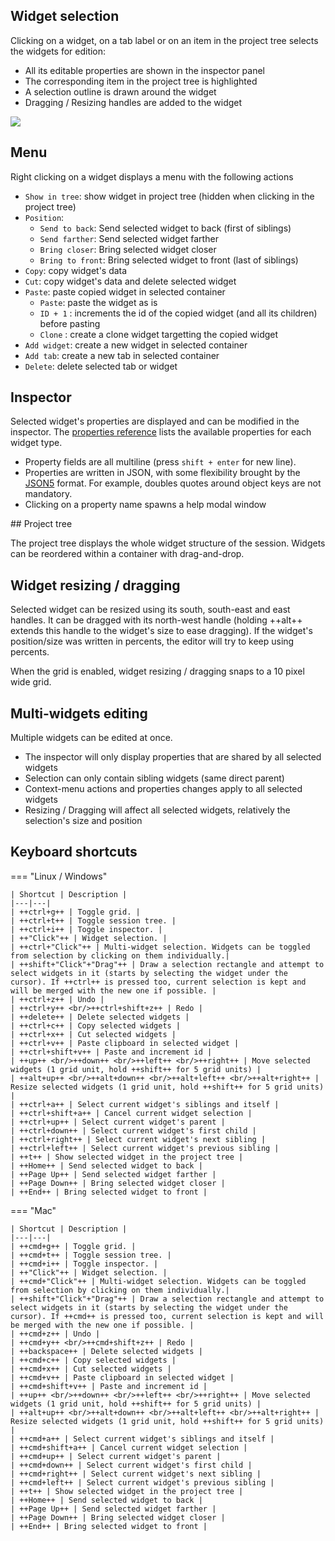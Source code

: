 ## Widget selection

Clicking on a widget, on a tab label or on an item in the project tree selects the widgets for edition:

- All its editable properties are shown in the inspector panel
- The corresponding item in the project tree is highlighted
- A selection outline is drawn around the widget
- Dragging / Resizing handles are added to the widget

![](../../img/screenshots/editor.png)


## Menu

Right clicking on a widget displays a menu with the following actions

- `Show in tree`: show widget in project tree (hidden when clicking in the project tree)
- `Position`:
    - `Send to back`: Send selected widget to back (first of siblings)
    - `Send farther`: Send selected widget farther
    - `Bring closer`: Bring selected widget closer
    - `Bring to front`: Bring selected widget to front (last of siblings)
- `Copy`: copy widget's data
- `Cut`: copy widget's data and delete selected widget
- `Paste`: paste copied widget in selected container
    - `Paste`: paste the widget as is
    - `ID + 1` : increments the id of the copied widget (and all its children) before pasting
    - `Clone` : create a clone widget targetting the copied widget
- `Add widget`: create a new widget in selected container
- `Add tab`: create a new tab in selected container
- `Delete`: delete selected tab or widget


## Inspector

Selected widget's properties are displayed and can be modified in the inspector. The [properties reference](../widgets/properties-reference.md) lists the available properties for each widget type.

- Property fields are all multiline (press `shift + enter` for new line).
- Properties are written in JSON, with some flexibility brought by the [JSON5](https://github.com/json5/json5) format. For example, doubles quotes around object keys are not mandatory.
- Clicking on a property name spawns a help modal window


## Project tree

The project tree displays the whole widget structure of the session. Widgets can be reordered within a container with drag-and-drop.

## Widget resizing / dragging

Selected widget can be resized using its south, south-east and east handles. It can be dragged with its north-west handle (holding ++alt++ extends this handle to the widget's size to ease dragging). If the widget's position/size was written in percents, the editor will try to keep using percents.

When the grid is enabled, widget resizing / dragging snaps to a 10 pixel wide grid.

## Multi-widgets editing

Multiple widgets can be edited at once.

- The inspector will only display properties that are shared by all selected widgets
- Selection can only contain sibling widgets (same direct parent)
- Context-menu actions and properties changes apply to all selected widgets
- Resizing / Dragging will affect all selected widgets, relatively the selection's size and position


## Keyboard shortcuts

=== "Linux / Windows"

    | Shortcut | Description |
    |---|---|
    | ++ctrl+g++ | Toggle grid. |
    | ++ctrl+t++ | Toggle session tree. |
    | ++ctrl+i++ | Toggle inspector. |
    | ++"Click"++ | Widget selection. |
    | ++ctrl+"Click"++ | Multi-widget selection. Widgets can be toggled from selection by clicking on them individually.|
    | ++shift+"Click"+"Drag"++ | Draw a selection rectangle and attempt to select widgets in it (starts by selecting the widget under the cursor). If ++ctrl++ is pressed too, current selection is kept and will be merged with the new one if possible. |
    | ++ctrl+z++ | Undo |
    | ++ctrl+y++ <br/>++ctrl+shift+z++ | Redo |
    | ++delete++ | Delete selected widgets |
    | ++ctrl+c++ | Copy selected widgets |
    | ++ctrl+x++ | Cut selected widgets |
    | ++ctrl+v++ | Paste clipboard in selected widget |
    | ++ctrl+shift+v++ | Paste and increment id |
    | ++up++ <br/>++down++ <br/>++left++ <br/>++right++ | Move selected widgets (1 grid unit, hold ++shift++ for 5 grid units) |
    | ++alt+up++ <br/>++alt+down++ <br/>++alt+left++ <br/>++alt+right++ | Resize selected widgets (1 grid unit, hold ++shift++ for 5 grid units) |
    | ++ctrl+a++ | Select current widget's siblings and itself |
    | ++ctrl+shift+a++ | Cancel current widget selection |
    | ++ctrl+up++ | Select current widget's parent |
    | ++ctrl+down++ | Select current widget's first child |
    | ++ctrl+right++ | Select current widget's next sibling |
    | ++ctrl+left++ | Select current widget's previous sibling |
    | ++t++ | Show selected widget in the project tree |
    | ++Home++ | Send selected widget to back |
    | ++Page Up++ | Send selected widget farther |
    | ++Page Down++ | Bring selected widget closer |
    | ++End++ | Bring selected widget to front |


=== "Mac"

    | Shortcut | Description |
    |---|---|
    | ++cmd+g++ | Toggle grid. |
    | ++cmd+t++ | Toggle session tree. |
    | ++cmd+i++ | Toggle inspector. |
    | ++"Click"++ | Widget selection. |
    | ++cmd+"Click"++ | Multi-widget selection. Widgets can be toggled from selection by clicking on them individually.|
    | ++shift+"Click"+"Drag"++ | Draw a selection rectangle and attempt to select widgets in it (starts by selecting the widget under the cursor). If ++cmd++ is pressed too, current selection is kept and will be merged with the new one if possible. |
    | ++cmd+z++ | Undo |
    | ++cmd+y++ <br/>++cmd+shift+z++ | Redo |
    | ++backspace++ | Delete selected widgets |
    | ++cmd+c++ | Copy selected widgets |
    | ++cmd+x++ | Cut selected widgets |
    | ++cmd+v++ | Paste clipboard in selected widget |
    | ++cmd+shift+v++ | Paste and increment id |
    | ++up++ <br/>++down++ <br/>++left++ <br/>++right++ | Move selected widgets (1 grid unit, hold ++shift++ for 5 grid units) |
    | ++alt+up++ <br/>++alt+down++ <br/>++alt+left++ <br/>++alt+right++ | Resize selected widgets (1 grid unit, hold ++shift++ for 5 grid units) |
    | ++cmd+a++ | Select current widget's siblings and itself |
    | ++cmd+shift+a++ | Cancel current widget selection |
    | ++cmd+up++ | Select current widget's parent |
    | ++cmd+down++ | Select current widget's first child |
    | ++cmd+right++ | Select current widget's next sibling |
    | ++cmd+left++ | Select current widget's previous sibling |
    | ++t++ | Show selected widget in the project tree |
    | ++Home++ | Send selected widget to back |
    | ++Page Up++ | Send selected widget farther |
    | ++Page Down++ | Bring selected widget closer |
    | ++End++ | Bring selected widget to front |
